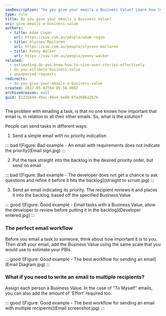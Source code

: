 ```yaml
---
seoDescription: "Do you give your emails a Business Value? Learn how to prioritize your tasks effectively with our expert guide."
type: rule
title: Do you give your emails a Business Value?
uri: give-emails-a-business-value
authors:
  - title: Adam Cogan
    url: https://ssw.com.au/people/adam-cogan
  - title: Ulysses Maclaren
    url: https://ssw.com.au/people/ulysses-maclaren
  - title: Penny Walker
    url: https://ssw.com.au/people/penny-walker
related:
  - estimating-do-you-know-how-to-size-user-stories-effectively
  - do-you-estimate-business-value
  - unexpected-requests
redirects:
  - do-you-give-your-emails-a-business-value
created: 2017-05-02T04:05:56.000Z
archivedreason: null
guid: 81225669-49ac-48a4-bed0-6fa2606a2b2b
---
```


The problem with emailing a task, is that no one knows how important that email is, in relation to all their other emails. So, what is the solution?

<!--endintro-->

People can send tasks in different ways:

1. Send a simple email with no priority indication  

::: bad
![Figure: Bad example - An email with requirements does not indicate the priority](Email sign.jpg)
:::

2. Put the task straight into the backlog in the desired priority order, but send no email

::: bad
![Figure: Bad example - The developer does not get a chance to ask questions and refine it before it hits the backlog](straight to scrum.jpg)
:::

3. Send an email indicating its priority. The recipient reviews it and places it into the backlog, based off the specified Business Value

::: good
![Figure: Good example - Email tasks with a Business Value, allow the developer to review before putting it in the backlog](Developer entered.jpg)
:::

### The perfect email workflow

Before you email a task to someone, think about how important it is to you. Then draft your email, add the Business Value using the same scale that you would use to estimate your PBIs.

::: good
![Figure: Good example - The best workflow for sending an email](Email Diagram.jpg)
:::

### What if you need to write an email to multiple recipients?  

Assign each person a Business Value. In the case of "To Myself" emails, you can also add the amount of 'Effort' required too.

::: good
![Figure: Good example - The best workflow for sending an email with multiple recipients](Email screenshot.jpg)
:::
